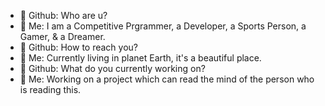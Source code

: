 - 👀 Github: Who are u?
- 👋 Me: I am a Competitive Prgrammer, a Developer, a Sports Person, a Gamer, & a Dreamer.
- 👀 Github: How to reach you?
- 👋 Me: Currently living in planet Earth, it's a beautiful place.
- 👀 Github: What do you currently working on?
- 👋 Me: Working on a project which can read the mind of the person who is reading this.
